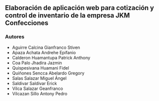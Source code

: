 ## Elaboración de aplicación web para cotización y control de inventario de la empresa JKM Confecciones
### Autores
- Aguirre Calcina Gianfranco Stiven 
- Apaza Achata Andrehe Epifanio
- Calderon Huamantupa Patrick Anthony
- Coa Palo Jhadira Jazmin
- Quispesivana Huamani Fidel 
- Quiñones Sencca Abelardo Gregory 
- Salas Salazar Miguel Ángel 
- Saldivar Saldivar Erick
- Vilca Salazar Geanfranco
- Vilcazan Sillo Antony Pedro 
